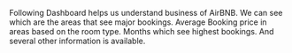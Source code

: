 Following Dashboard helps us understand business of AirBNB. We can see which are the areas that see major bookings. 
Average Booking price in areas based on the room type. 
Months which see highest bookings.
And several other information is available.
